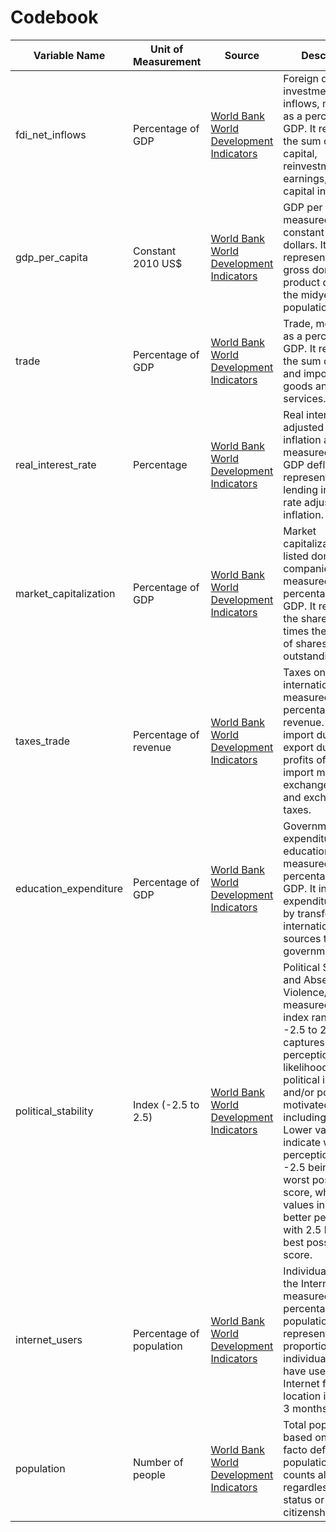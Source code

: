 # Codebook


| Variable Name | Unit of Measurement | Source | Description |
|---------------|---------------------|--------|-------------|
| fdi_net_inflows | Percentage of GDP | [World Bank World Development Indicators](https://data.worldbank.org/indicator/BX.KLT.DINV.WD.GD.ZS) | Foreign direct investment, net inflows, measured as a percentage of GDP. It represents the sum of equity capital, reinvestment of earnings, and other capital inflows. |
| gdp_per_capita | Constant 2010 US$ | [World Bank World Development Indicators](https://data.worldbank.org/indicator/NY.GDP.PCAP.KD) | GDP per capita, measured in constant 2010 US dollars. It represents the gross domestic product divided by the midyear population. |
| trade | Percentage of GDP | [World Bank World Development Indicators](https://data.worldbank.org/indicator/NE.TRD.GNFS.ZS) | Trade, measured as a percentage of GDP. It represents the sum of exports and imports of goods and services. |
| real_interest_rate | Percentage | [World Bank World Development Indicators](https://data.worldbank.org/indicator/FR.INR.RINR) | Real interest rate, adjusted for inflation as measured by the GDP deflator. It represents the lending interest rate adjusted for inflation. |
| market_capitalization | Percentage of GDP | [World Bank World Development Indicators](https://data.worldbank.org/indicator/CM.MKT.LCAP.GD.ZS) | Market capitalization of listed domestic companies, measured as a percentage of GDP. It represents the share price times the number of shares outstanding. |
| taxes_trade | Percentage of revenue | [World Bank World Development Indicators](https://data.worldbank.org/indicator/GC.TAX.INTT.RV.ZS) | Taxes on international trade, measured as a percentage of revenue. It includes import duties, export duties, profits of export or import monopolies, exchange profits, and exchange taxes. |
| education_expenditure | Percentage of GDP | [World Bank World Development Indicators](https://data.worldbank.org/indicator/SE.XPD.TOTL.GD.ZS) | Government expenditure on education, measured as a percentage of GDP. It includes expenditure funded by transfers from international sources to government. |
| political_stability | Index (-2.5 to 2.5) | [World Bank World Development Indicators](https://data.worldbank.org/indicator/PV.EST) | Political Stability and Absence of Violence/Terrorism, measured as an index ranging from -2.5 to 2.5. It captures perceptions of the likelihood of political instability and/or politically-motivated violence, including terrorism. Lower values indicate worse perceptions, with -2.5 being the worst possible score, while higher values indicate better perceptions, with 2.5 being the best possible score. |
| internet_users | Percentage of population | [World Bank World Development Indicators](https://data.worldbank.org/indicator/IT.NET.USER.ZS) | Individuals using the Internet, measured as a percentage of the population. It represents the proportion of individuals who have used the Internet from any location in the last 3 months. |
| population | Number of people | [World Bank World Development Indicators](https://data.worldbank.org/indicator/SP.POP.TOTL) | Total population, based on the de facto definition of population, which counts all residents regardless of legal status or citizenship. |